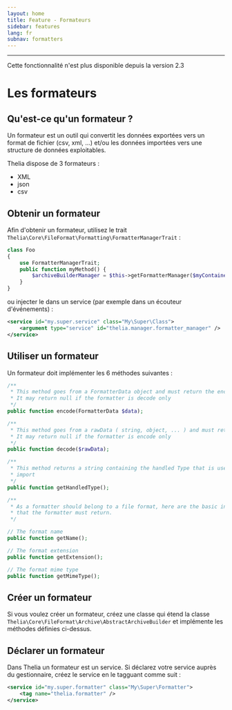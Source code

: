 ```yaml
---
layout: home
title: Feature - Formateurs
sidebar: features
lang: fr
subnav: formatters
---
```

---

<div class="alert alert-warning">
<p>Cette fonctionnalité n'est plus disponible depuis la version 2.3</p>
</div>

# Les formateurs

## Qu'est-ce qu'un formateur ?

Un formateur est un outil qui convertit les données exportées vers un format de fichier (csv, xml, ...) et/ou les données importées vers une structure de données exploitables.

Thelia dispose de 3 formateurs :

- XML
- json
- csv

## Obtenir un formateur
Afin d'obtenir un formateur, utilisez le trait ```Thelia\Core\FileFormat\Formatting\FormatterManagerTrait``` :

```php
class Foo
{
    use FormatterManagerTrait;
    public function myMethod() {
        $archiveBuilderManager = $this->getFormatterManager($myContainer);
    }
}
```

ou injecter le dans un service  (par exemple dans un écouteur d'événements) :

```xml
<service id="my.super.service" class="My\Super\Class">
    <argument type="service" id="thelia.manager.formatter_manager" />
</service>
```

## Utiliser un formateur

Un formateur doit implémenter les 6 méthodes suivantes :

```php
/**
 * This method goes from a FormatterData object and must return the encoded value.
 * It may return null if the formatter is decode only
 */
public function encode(FormatterData $data);

/**
 * This method goes from a rawData ( string, object, ... ) and must return a FormatterData
 * It may return null if the formatter is encode only
 */
public function decode($rawData);

/**
 * This method returns a string containing the handled Type that is used to match with a export or an
 * import
 */
public function getHandledType();

/**
 * As a formatter should belong to a file format, here are the basic information about a format
 * that the formatter must return.
 */

// The format name
public function getName();

// The format extension
public function getExtension();

// The format mime type
public function getMimeType();
```

## Créer un formateur

Si vous voulez créer un formateur, créez une classe qui étend la classe ```Thelia\Core\FileFormat\Archive\AbstractArchiveBuilder``` et implémente les méthodes définies ci-dessus.


## Déclarer un formateur

Dans Thelia un formateur est un service. Si déclarez votre service auprès du gestionnaire, créez le service en le tagguant comme suit :

```xml
<service id="my.super.formatter" class="My\Super\Formatter">
    <tag name="thelia.formatter" />
</service>
```
